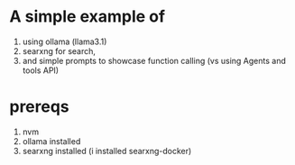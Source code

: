 # A simple example of 
1. using ollama (llama3.1)
2. searxng for search, 
3. and simple prompts to showcase function calling (vs using Agents and tools API)

# prereqs
1. nvm
2. ollama installed
3. searxng installed (i installed searxng-docker)